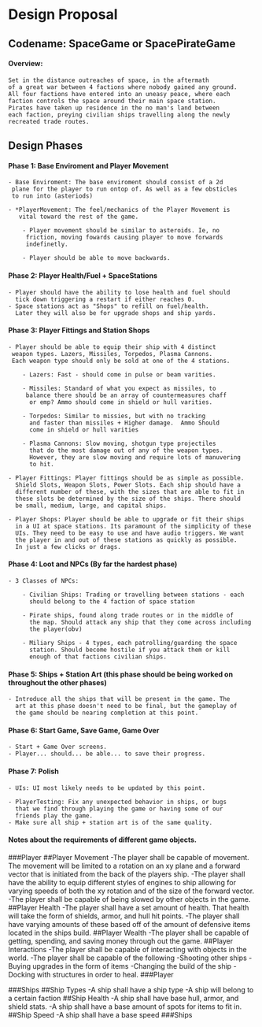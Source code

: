 # Design Proposal

## Codename: SpaceGame or SpacePirateGame

#### Overview: 
    Set in the distance outreaches of space, in the aftermath
    of a great war between 4 factions where nobody gained any ground. 
    All four factions have entered into an uneasy peace, where each 
    faction controls the space around their main space station.
    Pirates have taken up residence in the no man's land between 
    each faction, preying civilian ships travelling along the newly
    recreated trade routes. 


## Design Phases

#### Phase 1: Base Enviroment and Player Movement
    - Base Enviroment: The base enviroment should consist of a 2d
     plane for the player to run ontop of. As well as a few obsticles
     to run into (asteriods) 

    - *PlayerMovement: The feel/mechanics of the Player Movement is 
       vital toward the rest of the game. 

        - Player movement should be similar to asteroids. Ie, no
         friction, moving fowards causing player to move forwards
         indefinetly. 

        - Player should be able to move backwards.

#### Phase 2: Player Health/Fuel + SpaceStations
    - Player should have the ability to lose health and fuel should
      tick down triggering a restart if either reaches 0.
    - Space stations act as "Shops" to refill on fuel/health.
      Later they will also be for upgrade shops and ship yards.
#### Phase 3: Player Fittings and Station Shops
    - Player should be able to equip their ship with 4 distinct
     weapon types. Lazers, Missiles, Torpedos, Plasma Cannons.
     Each weapon type should only be sold at one of the 4 stations.

        - Lazers: Fast - should come in pulse or beam varities.

        - Missiles: Standard of what you expect as missiles, to
         balance there should be an array of countermeasures chaff
          or emp? Ammo should come in shield or hull varities.
        
        - Torpedos: Similar to missies, but with no tracking 
          and faster than missiles + Higher damage.  Ammo Should
          come in shield or hull varities

        - Plasma Cannons: Slow moving, shotgun type projectiles 
          that do the most damage out of any of the weapon types.
          However, they are slow moving and require lots of manuvering
          to hit.

    - Player Fittings: Player fittings should be as simple as possible.
      Shield Slots, Weapon Slots, Power Slots. Each ship should have a 
      different number of these, with the sizes that are able to fit in 
      these slots be determined by the size of the ships. There should 
      be small, medium, large, and capital ships.

    - Player Shops: Player should be able to upgrade or fit their ships
      in a UI at space stations. Its paramount of the simplicity of these
      UIs. They need to be easy to use and have audio triggers. We want
      the player in and out of these stations as quickly as possible. 
      In just a few clicks or drags.


#### Phase 4: Loot and NPCs (By far the hardest phase)
    - 3 Classes of NPCs:

        - Civilian Ships: Trading or travelling between stations - each
          should belong to the 4 faction of space station

        - Pirate ships, found along trade routes or in the middle of
          the map. Should attack any ship that they come across including
          the player(obv)
        
        - Miliary Ships - 4 types, each patrolling/guarding the space
          station. Should become hostile if you attack them or kill 
          enough of that factions civilian ships.

#### Phase 5: Ships + Station Art (this phase should be being worked on throughout the other phases)
    - Introduce all the ships that will be present in the game. The
      art at this phase doesn't need to be final, but the gameplay of
      the game should be nearing completion at this point.

#### Phase 6: Start Game, Save Game, Game Over
    - Start + Game Over screens.
    - Player... should... be able... to save their progress.
#### Phase 7: Polish
    - UIs: UI most likely needs to be updated by this point.

    - PlayerTesting: Fix any unexpected behavior in ships, or bugs
      that we find through playing the game or having some of our
      friends play the game.
    - Make sure all ship + station art is of the same quality.

#### Notes about the requirements of different game objects.

###Player
  ##Player Movement
    -The player shall be capable of movement. The movement will be limited to a rotation on an xy plane
    and a forward vector that is initiated from the back of the players ship. 
    -The player shall have the ability to equip different styles of engines to ship allowing for varying speeds
    of both the xy rotation and of the size of the forward vector. 
    -The player shall be capable of being slowed by other objects in the game. 
  ##Player Health
    -The player shall have a set amount of health. That health will take the form of shields, armor, and hull hit points. 
    -The player shall have varying amounts of these based off of the amount of defensive items located in the ships build. 
  ##Player Wealth
    -The player shall be capable of getting, spending, and saving money through out the game. 
  ##Player Interactions
    -The player shall be capable of interacting with objects in the world.
    -The player shall be capable of the following
      -Shooting other ships
      -Buying upgrades in the form of items
      -Changing the build of the ship
      -Docking with structures in order to heal.
  ###Player

###Ships
  ##Ship Types
    -A ship shall have a ship type
    -A ship will belong to a certain faction
  ##Ship Health
    -A ship shall have base hull, armor, and shield stats.
    -A ship shall have a base amount of spots for items to fit in.
  ##Ship Speed
    -A ship shall have a base speed
###Ships


